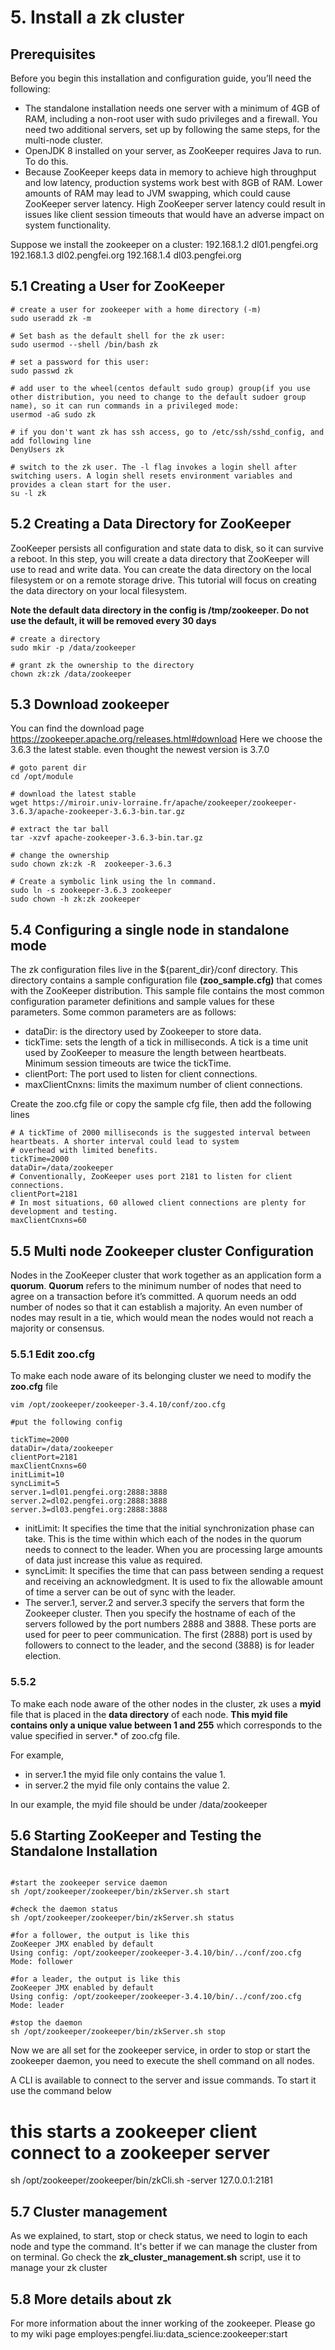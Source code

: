 # 5. Install a zk cluster

## Prerequisites
Before you begin this installation and configuration guide, you’ll need the following:

- The standalone installation needs one server with a minimum of 4GB of RAM, including a non-root user 
  with sudo privileges and a firewall. You need two additional servers, set up by following the same 
  steps, for the multi-node cluster.
- OpenJDK 8 installed on your server, as ZooKeeper requires Java to run. To do this.
- Because ZooKeeper keeps data in memory to achieve high throughput and low latency, production systems work best 
  with 8GB of RAM. Lower amounts of RAM may lead to JVM swapping, which could cause ZooKeeper server latency. 
  High ZooKeeper server latency could result in issues like client session timeouts that would have an adverse impact 
  on system functionality.
  
Suppose we install the zookeeper on a cluster:
192.168.1.2 dl01.pengfei.org
192.168.1.3 dl02.pengfei.org
192.168.1.4 dl03.pengfei.org

## 5.1 Creating a User for ZooKeeper

```shell
# create a user for zookeeper with a home directory (-m)
sudo useradd zk -m

# Set bash as the default shell for the zk user:
sudo usermod --shell /bin/bash zk

# set a password for this user:
sudo passwd zk

# add user to the wheel(centos default sudo group) group(if you use other distribution, you need to change to the default sudoer group name), so it can run commands in a privileged mode:
usermod -aG sudo zk

# if you don't want zk has ssh access, go to /etc/ssh/sshd_config, and add following line
DenyUsers zk

# switch to the zk user. The -l flag invokes a login shell after switching users. A login shell resets environment variables and provides a clean start for the user.
su -l zk
```

## 5.2 Creating a Data Directory for ZooKeeper
ZooKeeper persists all configuration and state data to disk, so it can survive a reboot. In this step, you will create 
a data directory that ZooKeeper will use to read and write data. You can create the data directory on the local 
filesystem or on a remote storage drive. This tutorial will focus on creating the data directory on your local filesystem.

**Note the default data directory in the config is /tmp/zookeeper. Do not use the default, it will be removed every 30 days**

```shell
# create a directory 
sudo mkir -p /data/zookeeper

# grant zk the ownership to the directory
chown zk:zk /data/zookeeper
```

## 5.3 Download zookeeper
You can find the download page https://zookeeper.apache.org/releases.html#download
Here we choose the 3.6.3 the latest stable. even thought the newest version is 3.7.0

```shell
# goto parent dir
cd /opt/module

# download the latest stable
wget https://miroir.univ-lorraine.fr/apache/zookeeper/zookeeper-3.6.3/apache-zookeeper-3.6.3-bin.tar.gz

# extract the tar ball
tar -xzvf apache-zookeeper-3.6.3-bin.tar.gz

# change the ownership
sudo chown zk:zk -R  zookeeper-3.6.3

# Create a symbolic link using the ln command.
sudo ln -s zookeeper-3.6.3 zookeeper
sudo chown -h zk:zk zookeeper
```

## 5.4 Configuring a single node in standalone mode

The zk configuration files live in the ${parent_dir}/conf directory. This directory contains a sample configuration 
file **(zoo_sample.cfg)** that comes with the ZooKeeper distribution. This sample file contains the most common 
configuration parameter definitions and sample values for these parameters. Some common parameters are as follows:

- dataDir: is the directory used by Zookeeper to store data.
- tickTime: sets the length of a tick in milliseconds. A tick is a time unit used by ZooKeeper to measure the length between heartbeats. Minimum session timeouts are twice the tickTime.
- clientPort: The port used to listen for client connections.
- maxClientCnxns: limits the maximum number of client connections.

Create the zoo.cfg file or copy the sample cfg file, then add the following lines
```text
# A tickTime of 2000 milliseconds is the suggested interval between heartbeats. A shorter interval could lead to system 
# overhead with limited benefits.
tickTime=2000
dataDir=/data/zookeeper
# Conventionally, ZooKeeper uses port 2181 to listen for client connections.
clientPort=2181
# In most situations, 60 allowed client connections are plenty for development and testing.
maxClientCnxns=60
```

## 5.5 Multi node Zookeeper cluster Configuration
Nodes in the ZooKeeper cluster that work together as an application form a **quorum**. **Quorum** refers to the 
minimum number of nodes that need to agree on a transaction before it’s committed. A quorum needs an odd number of 
nodes so that it can establish a majority. An even number of nodes may result in a tie, which would mean the nodes 
would not reach a majority or consensus.

### 5.5.1 Edit zoo.cfg 
To make each node aware of its belonging cluster we need to modify the **zoo.cfg** file

```shell
vim /opt/zookeeper/zookeeper-3.4.10/conf/zoo.cfg

#put the following config

tickTime=2000
dataDir=/data/zookeeper
clientPort=2181
maxClientCnxns=60
initLimit=10
syncLimit=5
server.1=dl01.pengfei.org:2888:3888
server.2=dl02.pengfei.org:2888:3888
server.3=dl03.pengfei.org:2888:3888

```
- initLimit: It specifies the time that the initial synchronization phase can take. This is the time within which 
  each of the nodes in the quorum needs to connect to the leader. When you are processing large amounts of data just 
  increase this value as required.
- syncLimit: It specifies the time that can pass between sending a request and receiving an acknowledgment. It is 
  used to fix the allowable amount of time a server can be out of sync with the leader.
- The server.1, server.2 and server.3 specify the servers that form the Zookeeper cluster. Then you specify the 
  hostname of each of the servers followed by the port numbers 2888 and 3888. These ports are used for peer to peer 
  communication. The first (2888) port is used by followers to connect to the leader, and the second (3888) is for 
  leader election.
  
### 5.5.2

To make each node aware of the other nodes in the cluster, zk uses a **myid** file that is placed in the 
**data directory** of each node. **This myid file contains only a unique value between 1 and 255** which corresponds 
to the value specified in server.* of zoo.cfg file. 

For example,
- in server.1 the myid file only contains the value 1.
- in server.2 the myid file only contains the value 2.


In our example, the myid file should be under /data/zookeeper


## 5.6 Starting ZooKeeper and Testing the Standalone Installation
```shell

#start the zookeeper service daemon
sh /opt/zookeeper/zookeeper/bin/zkServer.sh start

#check the daemon status
sh /opt/zookeeper/zookeeper/bin/zkServer.sh status

#for a follower, the output is like this
ZooKeeper JMX enabled by default
Using config: /opt/zookeeper/zookeeper-3.4.10/bin/../conf/zoo.cfg
Mode: follower

#for a leader, the output is like this
ZooKeeper JMX enabled by default
Using config: /opt/zookeeper/zookeeper-3.4.10/bin/../conf/zoo.cfg
Mode: leader

#stop the daemon
sh /opt/zookeeper/zookeeper/bin/zkServer.sh stop

```
Now we are all set for the zookeeper service, in order to stop or start the zookeeper daemon, you need to execute the 
shell command on all nodes.

A CLI is available to connect to the server and issue commands. To start it use the command below

# this starts a zookeeper client connect to a zookeeper server
sh /opt/zookeeper/zookeeper/bin/zkCli.sh -server 127.0.0.1:2181

## 5.7 Cluster management

As we explained, to start, stop or check status, we need to login to each node and type the command. It's better if we
can manage the cluster from on terminal. Go check the **zk_cluster_management.sh** script, use it to manage your zk
cluster

## 5.8 More details about zk

For more information about the inner working of the zookeeper. Please go to my wiki page employes:pengfei.liu:data_science:zookeeper:start
  